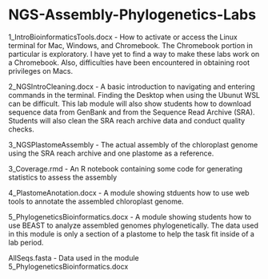 # NGS-Assembly-Phylogenetics-Labs

1_IntroBioinformaticsTools.docx - How to activate or access the Linux terminal for Mac, Windows, and Chromebook. The Chromebook portion in particular is exploratory. I have yet to find a way to make these labs work on a Chromebook. Also, difficulties have been encountered in obtaining root privileges on Macs. 

2_NGSIntroCleaning.docx - A basic introduction to navigating and entering commands in the terminal. Finding the Desktop when using the Ubunut WSL can be difficult. This lab module will also show students how to download sequence data from GenBank and from the Sequence Read Archive (SRA). Students will also clean the SRA reach archive data and conduct quality checks. 

3_NGSPlastomeAssembly - The actual assembly of the chloroplast genome using the SRA reach archive and one plastome as a reference.

3_Coverage.rmd - An R notebook containing some code for generating statistics to assess the assembly

4_PlastomeAnotation.docx - A module showing stduents how to use web tools to annotate the assembled chloroplast genome.

5_PhylogeneticsBioinformatics.docx - A module showing students how to use BEAST to analyze assembled genomes phylogenetically. The data used in this module is only a section of a plastome to help the task fit inside of a lab period. 

AllSeqs.fasta - Data used in the module 5_PhylogeneticsBioinformatics.docx
